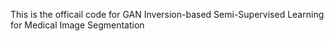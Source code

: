 This is the officail code for GAN Inversion-based Semi-Supervised Learning for Medical Image Segmentation
